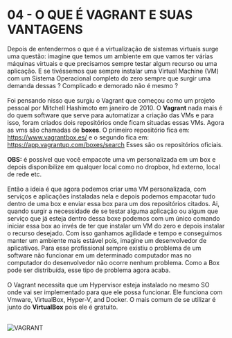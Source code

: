 # 04 - O QUE É VAGRANT E SUAS VANTAGENS

Depois de entendermos o que é a virtualização de sistemas virtuais surge uma questão: imagine que temos um ambiente em que vamos ter várias máquinas virtuais e que precisamos sempre testar algum recurso ou uma aplicação. E se tivéssemos que sempre instalar uma Virtual Machine (VM) com um Sistema Operacional completo do zero sempre que surgir uma demanda dessas ? Complicado e demorado não é mesmo ? <br></br>
Foi pensando nisso que surgiu o Vagrant que começou como um projeto pessoal por Mitchell Hashimoto em janeiro de 2010. O **Vagrant** nada mais é do quem software que serve para automatizar a criação das VMs e para isso, foram criados dois repositórios onde ficam situadas essas VMs. Agora as vms são chamadas de **boxes**. O primeiro repositório fica em: https://www.vagrantbox.es/ e o segundo fica em: https://app.vagrantup.com/boxes/search Esses são os repositórios oficiais. <br></br>
**OBS:** é possível que você empacote uma vm personalizada em um box e depois disponibilize em qualquer local como no dropbox, hd externo, local de rede etc. <br></br> 
Então a ideia é que agora podemos criar uma VM personalizada, com serviços e aplicações instaladas nela e depois podemos empacotar tudo dentro de uma box e enviar essa box para um dos repositórios citados. Ai, quando surgir a necessidade de se testar alguma aplicação ou algum que serviço que já esteja dentro dessa boxe podemos com um único comando iniciar essa box ao invés de ter que instalar um VM do zero e depois instalar o recurso desejado. Com isso ganhamos agilidade e tempo e conseguimos manter um ambiente mais estável pois, imagine um desenvolvedor de aplicativos. Para esse profissional sempre existiu o problema de um software não funcionar em um determinado computador mas no computador do desenvolvedor não ocorre nenhum problema. Como a Box pode ser distribuída, esse tipo de problema agora acaba. <br></br>
O Vagrant necessita que um Hypervisor esteja instalado no mesmo SO onde vai ser implementado para que ele possa funcionar. Ele funciona com Vmware, VirtualBox, Hyper-V, and Docker. O mais comum de se utilizar é junto do **VirtualBox** pois ele é gratuito. <br></br>

![VAGRANT](Imagens/vagrant.png)<br></br>